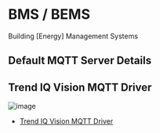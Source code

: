 # BMS / BEMS
Building [Energy] Management Systems

## Default MQTT Server Details

## Trend IQ Vision MQTT Driver

![image](https://github.com/heatweb/HNQAP/assets/7034068/b671a950-580d-4d55-8cdc-a3263bc6dfe0)

* [Trend IQ Vision MQTT Driver](https://www.youtube.com/watch?v=RBWbYI1IWig)

